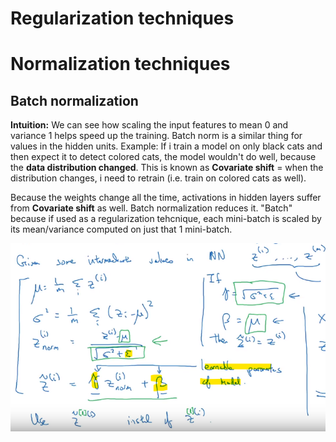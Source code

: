 # Regularization techniques


# Normalization techniques

## Batch normalization
**Intuition:** We can see how scaling the input features to mean 0 and variance 1 helps speed up the training. Batch norm is a similar thing for values in the hidden units.
Example: If i train a model on only black cats and then expect it to detect colored cats, the model wouldn't do well, because the **data distribution changed**. This is known as **Covariate shift** = when the distribution changes, i need to retrain (i.e. train on colored cats as well).

Because the weights change all the time, activations in hidden layers suffer from  **Covariate shift** as well. Batch normalization reduces it. "Batch" because if used as a regularization tehcnique, each mini-batch is scaled by its mean/variance computed on just that 1 mini-batch.

![batch-norm.png](batch-norm.png)